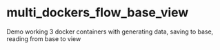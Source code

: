 # multi_dockers_flow_base_view
Demo working 3 docker containers with generating data, saving to base, reading from base to view
